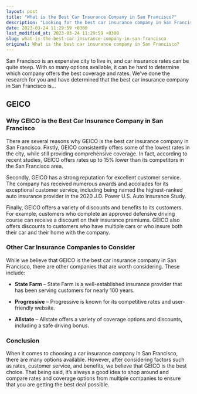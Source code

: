 ```yaml
---
layout: post
title: "What is the Best Car Insurance Company in San Francisco?"
description: "Looking for the best car insurance company in San Francisco? Read on to find out which company offers the best coverage and rates in the city!"
date: 2023-03-24 11:29:59 +0300
last_modified_at: 2023-03-24 11:29:59 +0300
slug: what-is-the-best-car-insurance-company-in-san-francisco
original: What is the best car insurance company in San Francisco?
---
```

San Francisco is an expensive city to live in, and car insurance rates can be quite steep. With so many options available, it can be hard to determine which company offers the best coverage and rates. We’ve done the research for you and have determined that the best car insurance company in San Francisco is… 

## **GEICO**

### **Why GEICO is the Best Car Insurance Company in San Francisco**

There are several reasons why GEICO is the best car insurance company in San Francisco. Firstly, GEICO consistently offers some of the lowest rates in the city, while still providing comprehensive coverage. In fact, according to recent studies, GEICO offers rates up to 15% lower than its competitors in the San Francisco area.

Secondly, GEICO has a strong reputation for excellent customer service. The company has received numerous awards and accolades for its exceptional customer service, including being named the highest-ranked auto insurance provider in the 2020 J.D. Power U.S. Auto Insurance Study.

Finally, GEICO offers a variety of discounts and benefits to its customers. For example, customers who complete an approved defensive driving course can receive a discount on their insurance premiums. GEICO also offers discounts to customers who have multiple cars or who insure both their car and their home with the company.

### **Other Car Insurance Companies to Consider**

While we believe that GEICO is the best car insurance company in San Francisco, there are other companies that are worth considering. These include:

- **State Farm** – State Farm is a well-established insurance provider that has been serving customers for nearly 100 years.

- **Progressive** – Progressive is known for its competitive rates and user-friendly website.

- **Allstate** – Allstate offers a variety of coverage options and discounts, including a safe driving bonus.

### **Conclusion**

When it comes to choosing a car insurance company in San Francisco, there are many options available. However, after considering factors such as rates, customer service, and benefits, we believe that GEICO is the best choice. That being said, it’s always a good idea to shop around and compare rates and coverage options from multiple companies to ensure that you are getting the best deal possible.